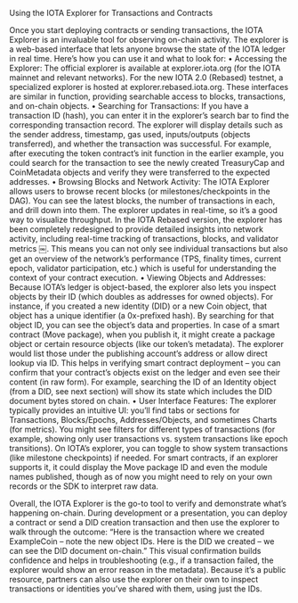 Using the IOTA Explorer for Transactions and Contracts

Once you start deploying contracts or sending transactions, the IOTA Explorer is an invaluable tool for observing on-chain activity. The explorer is a web-based interface that lets anyone browse the state of the IOTA ledger in real time. Here’s how you can use it and what to look for:
	•	Accessing the Explorer: The official explorer is available at explorer.iota.org (for the IOTA mainnet and relevant networks). For the new IOTA 2.0 (Rebased) testnet, a specialized explorer is hosted at explorer.rebased.iota.org. These interfaces are similar in function, providing searchable access to blocks, transactions, and on-chain objects.
	•	Searching for Transactions: If you have a transaction ID (hash), you can enter it in the explorer’s search bar to find the corresponding transaction record. The explorer will display details such as the sender address, timestamp, gas used, inputs/outputs (objects transferred), and whether the transaction was successful. For example, after executing the token contract’s init function in the earlier example, you could search for the transaction to see the newly created TreasuryCap and CoinMetadata objects and verify they were transferred to the expected addresses.
	•	Browsing Blocks and Network Activity: The IOTA Explorer allows users to browse recent blocks (or milestones/checkpoints in the DAG). You can see the latest blocks, the number of transactions in each, and drill down into them. The explorer updates in real-time, so it’s a good way to visualize throughput. In the IOTA Rebased version, the explorer has been completely redesigned to provide detailed insights into network activity, including real-time tracking of transactions, blocks, and validator metrics ￼. This means you can not only see individual transactions but also get an overview of the network’s performance (TPS, finality times, current epoch, validator participation, etc.) which is useful for understanding the context of your contract execution.
	•	Viewing Objects and Addresses: Because IOTA’s ledger is object-based, the explorer also lets you inspect objects by their ID (which doubles as addresses for owned objects). For instance, if you created a new identity (DID) or a new Coin object, that object has a unique identifier (a 0x-prefixed hash). By searching for that object ID, you can see the object’s data and properties. In case of a smart contract (Move package), when you publish it, it might create a package object or certain resource objects (like our token’s metadata). The explorer would list those under the publishing account’s address or allow direct lookup via ID. This helps in verifying smart contract deployment – you can confirm that your contract’s objects exist on the ledger and even see their content (in raw form). For example, searching the ID of an Identity object (from a DID, see next section) will show its state which includes the DID document bytes stored on chain.
	•	User Interface Features: The explorer typically provides an intuitive UI: you’ll find tabs or sections for Transactions, Blocks/Epochs, Addresses/Objects, and sometimes Charts (for metrics). You might see filters for different types of transactions (for example, showing only user transactions vs. system transactions like epoch transitions). On IOTA’s explorer, you can toggle to show system transactions (like milestone checkpoints) if needed. For smart contracts, if an explorer supports it, it could display the Move package ID and even the module names published, though as of now you might need to rely on your own records or the SDK to interpret raw data.

Overall, the IOTA Explorer is the go-to tool to verify and demonstrate what’s happening on-chain. During development or a presentation, you can deploy a contract or send a DID creation transaction and then use the explorer to walk through the outcome: “Here is the transaction where we created ExampleCoin – note the new object IDs. Here is the DID we created – we can see the DID document on-chain.” This visual confirmation builds confidence and helps in troubleshooting (e.g., if a transaction failed, the explorer would show an error reason in the metadata). Because it’s a public resource, partners can also use the explorer on their own to inspect transactions or identities you’ve shared with them, using just the IDs.